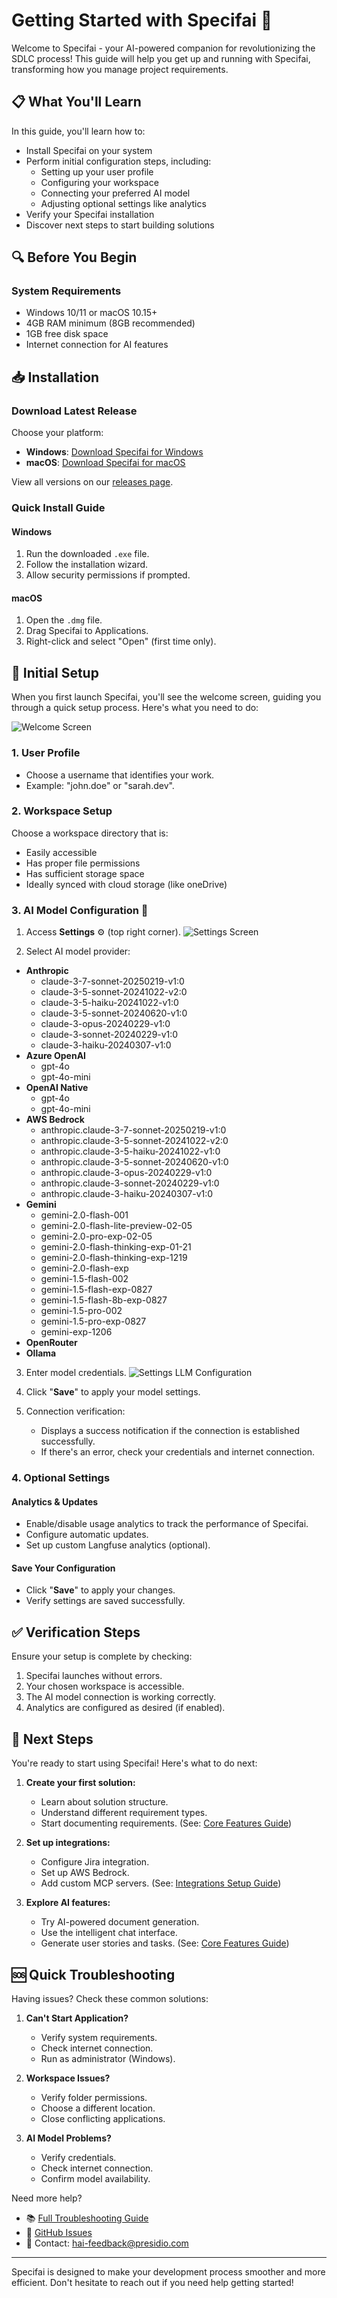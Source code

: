 # Getting Started with Specifai 🚀

Welcome to Specifai - your AI-powered companion for revolutionizing the SDLC process! This guide will help you get up and running with Specifai, transforming how you manage project requirements.

## 📋 What You'll Learn

In this guide, you'll learn how to:
- Install Specifai on your system
- Perform initial configuration steps, including:
    - Setting up your user profile
    - Configuring your workspace
    - Connecting your preferred AI model
    - Adjusting optional settings like analytics
- Verify your Specifai installation
- Discover next steps to start building solutions

## 🔍 Before You Begin

### System Requirements
- Windows 10/11 or macOS 10.15+
- 4GB RAM minimum (8GB recommended)
- 1GB free disk space
- Internet connection for AI features

## 📥 Installation

### Download Latest Release

Choose your platform:
- **Windows**: [Download Specifai for Windows](https://github.com/presidio-oss/specif-ai/releases/download/v2.4.0/Specif-AI-Setup-2.4.0.exe)
- **macOS**: [Download Specifai for macOS](https://github.com/presidio-oss/specif-ai/releases/download/v2.4.0/Specif-AI-2.4.0-arm64.dmg)

View all versions on our [releases page](https://github.com/presidio-oss/specif-ai/releases/tag/v2.4.0).

### Quick Install Guide

#### Windows
1. Run the downloaded `.exe` file.
2. Follow the installation wizard.
3. Allow security permissions if prompted.

#### macOS
1. Open the `.dmg` file.
2. Drag Specifai to Applications.
3. Right-click and select "Open" (first time only).

## 🎯 Initial Setup

When you first launch Specifai, you'll see the welcome screen, guiding you through a quick setup process. Here's what you need to do:

![Welcome Screen](assets/img/welcome-page.png)

### 1. User Profile
- Choose a username that identifies your work.
- Example: "john.doe" or "sarah.dev".

### 2. Workspace Setup

Choose a workspace directory that is:
- Easily accessible
- Has proper file permissions
- Has sufficient storage space
- Ideally synced with cloud storage (like oneDrive)

### 3. AI Model Configuration 🤖

1. Access **Settings** ⚙️ (top right corner).
![Settings Screen](assets/gif/specifai-settings.gif)

2. Select AI model provider:
* **Anthropic**
    * claude-3-7-sonnet-20250219-v1:0
    * claude-3-5-sonnet-20241022-v2:0
    * claude-3-5-haiku-20241022-v1:0
    * claude-3-5-sonnet-20240620-v1:0
    * claude-3-opus-20240229-v1:0
    * claude-3-sonnet-20240229-v1:0
    * claude-3-haiku-20240307-v1:0
* **Azure OpenAI**
    * gpt-4o
    * gpt-4o-mini
* **OpenAI Native**
    * gpt-4o
    * gpt-4o-mini
* **AWS Bedrock**
    * anthropic.claude-3-7-sonnet-20250219-v1:0
    * anthropic.claude-3-5-sonnet-20241022-v2:0
    * anthropic.claude-3-5-haiku-20241022-v1:0
    * anthropic.claude-3-5-sonnet-20240620-v1:0
    * anthropic.claude-3-opus-20240229-v1:0
    * anthropic.claude-3-sonnet-20240229-v1:0
    * anthropic.claude-3-haiku-20240307-v1:0
* **Gemini**
    * gemini-2.0-flash-001
    * gemini-2.0-flash-lite-preview-02-05
    * gemini-2.0-pro-exp-02-05
    * gemini-2.0-flash-thinking-exp-01-21
    * gemini-2.0-flash-thinking-exp-1219
    * gemini-2.0-flash-exp
    * gemini-1.5-flash-002
    * gemini-1.5-flash-exp-0827
    * gemini-1.5-flash-8b-exp-0827
    * gemini-1.5-pro-002
    * gemini-1.5-pro-exp-0827
    * gemini-exp-1206
* **OpenRouter**
* **Ollama**

3. Enter model credentials.
![Settings LLM Configuration](assets/img/settings-screen-llm-config.png)

4. Click "**Save**" to apply your model settings.

5. Connection verification:
    - Displays a success notification if the connection is established successfully.
    - If there's an error, check your credentials and internet connection.

### 4. Optional Settings

#### Analytics & Updates
- Enable/disable usage analytics to track the performance of Specifai.
- Configure automatic updates.
- Set up custom Langfuse analytics (optional).

#### Save Your Configuration
- Click "**Save**" to apply your changes.
- Verify settings are saved successfully.

## ✅ Verification Steps

Ensure your setup is complete by checking:
1. Specifai launches without errors.
2. Your chosen workspace is accessible.
3. The AI model connection is working correctly.
4. Analytics are configured as desired (if enabled).

## 🎉 Next Steps

You're ready to start using Specifai! Here's what to do next:

1.  **Create your first solution:**
    - Learn about solution structure.
    - Understand different requirement types.
    - Start documenting requirements.
    (See: [Core Features Guide](core-features.md#solution-creation))

2.  **Set up integrations:**
    - Configure Jira integration.
    - Set up AWS Bedrock.
    - Add custom MCP servers.
    (See: [Integrations Setup Guide](integrations-setup.md))

3.  **Explore AI features:**
    - Try AI-powered document generation.
    - Use the intelligent chat interface.
    - Generate user stories and tasks.
    (See: [Core Features Guide](core-features.md#ai-powered-document-generation))

## 🆘 Quick Troubleshooting

Having issues? Check these common solutions:

1.  **Can't Start Application?**
    - Verify system requirements.
    - Check internet connection.
    - Run as administrator (Windows).

2.  **Workspace Issues?**
    - Verify folder permissions.
    - Choose a different location.
    - Close conflicting applications.

3.  **AI Model Problems?**
    - Verify credentials.
    - Check internet connection.
    - Confirm model availability.

Need more help?
- 📚 [Full Troubleshooting Guide](troubleshooting.md)
- 🐛 [GitHub Issues](https://github.com/presidio-oss/specif-ai/issues)
- 📧 Contact: hai-feedback@presidio.com

---

Specifai is designed to make your development process smoother and more efficient. Don't hesitate to reach out if you need help getting started!